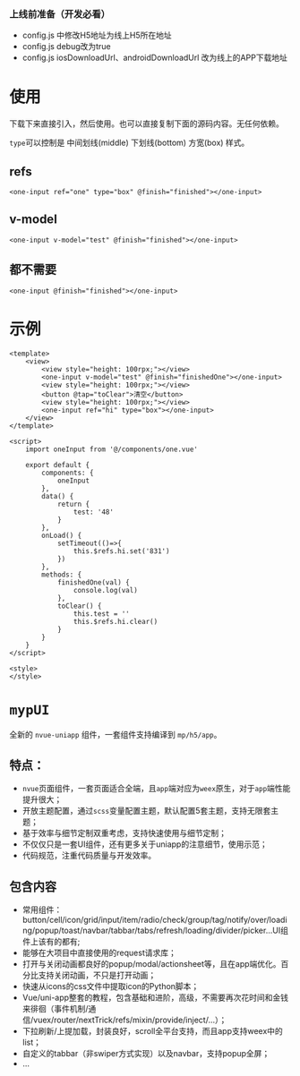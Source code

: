 ### 上线前准备（开发必看）
- config.js 中修改H5地址为线上H5所在地址
- config.js debug改为true
- config.js iosDownloadUrl、androidDownloadUrl 改为线上的APP下载地址



# 使用
下载下来直接引入，然后使用。也可以直接复制下面的源码内容。无任何依赖。

`type`可以控制是 中间划线(middle) 下划线(bottom) 方宽(box) 样式。

## refs

`<one-input ref="one" type="box" @finish="finished"></one-input>`

## v-model

`<one-input v-model="test" @finish="finished"></one-input>`

## 都不需要

`<one-input @finish="finished"></one-input>`

# 示例

```
<template>
	<view>
		<view style="height: 100rpx;"></view>
		<one-input v-model="test" @finish="finishedOne"></one-input>
		<view style="height: 100rpx;"></view>
		<button @tap="toClear">清空</button>
		<view style="height: 100rpx;"></view>
		<one-input ref="hi" type="box"></one-input>
	</view>
</template>

<script>
	import oneInput from '@/components/one.vue'
	
	export default {
		components: {
			oneInput
		},
		data() {
			return {
				test: '48'
			}
		},
		onLoad() {
			setTimeout(()=>{
				this.$refs.hi.set('831')
			})
		},
		methods: {
			finishedOne(val) {
				console.log(val)
			},
			toClear() {
				this.test = ''
				this.$refs.hi.clear()
			}
		}
	}
</script>

<style>
</style>
```

# `mypUI`

全新的 `nvue-uniapp` 组件，一套组件支持编译到 `mp/h5/app`。

## 特点：

- `nvue`页面组件，一套页面适合全端，且`app`端对应为`weex`原生，对于`app`端性能提升很大；
- 开放主题配置，通过`scss`变量配置主题，默认配置5套主题，支持无限套主题；
- 基于效率与细节定制双重考虑，支持快速使用与细节定制；
- 不仅仅只是一套UI组件，还有更多关于uniapp的注意细节，使用示范；
- 代码规范，注重代码质量与开发效率。

## 包含内容

- 常用组件：button/cell/icon/grid/input/item/radio/check/group/tag/notify/over/loading/popup/toast/navbar/tabbar/tabs/refresh/loading/divider/picker...UI组件上该有的都有;
- 能够在大项目中直接使用的request请求库；
- 打开与关闭动画都良好的popup/modal/actionsheet等，且在app端优化。百分比支持关闭动画，不只是打开动画；
- 快速从icons的css文件中提取icon的Python脚本；
- Vue/uni-app整套的教程，包含基础和进阶，高级，不需要再次花时间和金钱来徘徊（事件机制/通信/vuex/router/nextTrick/refs/mixin/provide/inject/...）；
- 下拉刷新/上提加载，封装良好，scroll全平台支持，而且app支持weex中的list；
- 自定义的tabbar（非swiper方式实现）以及navbar，支持popup全屏；
- ...

